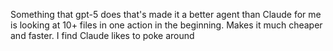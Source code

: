 Something that gpt-5 does that's made it a better agent than Claude for me is looking at 10+ files in one action in the beginning. Makes it much cheaper and faster. I find Claude likes to poke around


